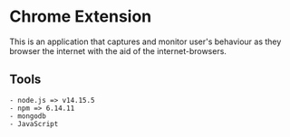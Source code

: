 # Chrome Extension

This is an application that captures and monitor user's behaviour as they browser the internet with the aid of the internet-browsers.

## Tools

    - node.js => v14.15.5
    - npm => 6.14.11
    - mongodb
    - JavaScript

   
